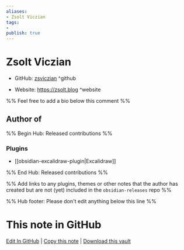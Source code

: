 ```yaml
---
aliases:
- Zsolt Viczian
tags:
- 
publish: true
---
```


# Zsolt Viczian

- GitHub: [zsviczian](https://github.com/zsviczian/) ^github
<!-- - Discord: `@` ^discord-->
- Website: <https://zsolt.blog> ^website
<!-- - [[Publish sites|Publish site]]: ^publish-->

%% Feel free to add a bio below this comment %%


## Author of

%% Begin Hub: Released contributions %%
### Plugins
- [[obsidian-excalidraw-plugin|Excalidraw]]

%% End Hub: Released contributions %%

%% Add links to any plugins, themes or other notes that the author has created but are not (yet) included in the `obsidian-releases` repo %%

<!--
### Unlisted plugins
-->

<!--
### Others
-->

<!--
## Sponsor this author

- [[GitHub sponsors]]: [Sponsor @zsviczian on GitHub Sponsors](https://github.com/sponsors/zsviczian) ^github-sponsor
- [[Buy me a coffee]]: ^buy-me-a-coffee
- [[PayPal]]: ^paypal
- [[Patreon]]: ^patreon

-->

<!--
## Follow this author

- [[YouTube Channels|On YouTube]]: ^youtube
- Twitter: ^twitter
- ...
-->

%% Hub footer: Please don't edit anything below this line %%

# This note in GitHub

<span class="git-footer">[Edit In GitHub](https://github.dev/obsidian-community/obsidian-hub/blob/main/01%20-%20Community/People/zsviczian.md "git-hub-edit-note") | [Copy this note](https://raw.githubusercontent.com/obsidian-community/obsidian-hub/main/01%20-%20Community/People/zsviczian.md "git-hub-copy-note") | [Download this vault](https://github.com/obsidian-community/obsidian-hub/archive/refs/heads/main.zip "git-hub-download-vault") </span>
